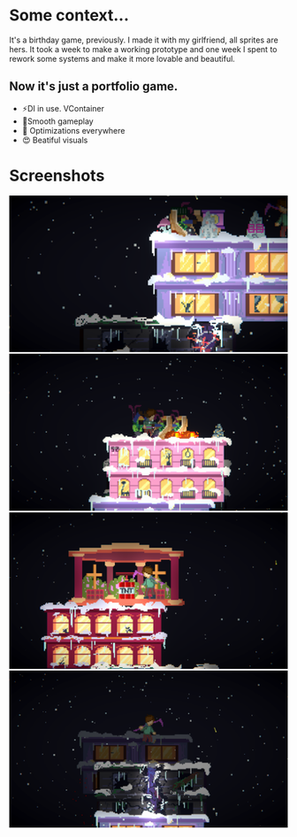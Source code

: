 # Some context...
It's a birthday game, previously.
I made it with my girlfriend, all sprites are hers. It took a week to make a working prototype and one week I spent to rework some systems and make it more lovable and beautiful.

Now it's just a portfolio game.
---
- ⚡DI in use. VContainer
- 🍃Smooth gameplay
- 🧰 Optimizations everywhere
- 😍 Beatiful visuals
# Screenshots
![](https://github.com/Artmine15/Building-Crasher/blob/f0b8bf14ec543c0fa3b19feb066af40bf40f1e95/Screenshots/Screenshot%20(1).png)
![](https://github.com/Artmine15/Building-Crasher/blob/f0b8bf14ec543c0fa3b19feb066af40bf40f1e95/Screenshots/Screenshot%20(2).png)
![](https://github.com/Artmine15/Building-Crasher/blob/f0b8bf14ec543c0fa3b19feb066af40bf40f1e95/Screenshots/Screenshot%20(3).png)
![](https://github.com/Artmine15/Building-Crasher/blob/f0b8bf14ec543c0fa3b19feb066af40bf40f1e95/Screenshots/Screenshot%20(4).png)

